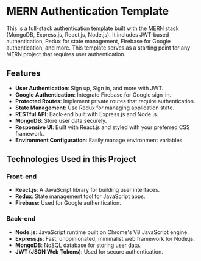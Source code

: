 # MERN Authentication Template

This is a full-stack authentication template built with the MERN stack (MongoDB, Express.js, React.js, Node.js). It includes JWT-based authentication, Redux for state management, Firebase for Google authentication, and more. This template serves as a starting point for any MERN project that requires user authentication.

## Features

- **User Authentication**: Sign up, Sign in, and more with JWT.
- **Google Authentication**: Integrate Firebase for Google sign-in.
- **Protected Routes**: Implement private routes that require authentication.
- **State Management**: Use Redux for managing application state.
- **RESTful API**: Back-end built with Express.js and Node.js.
- **MongoDB**: Store user data securely.
- **Responsive UI**: Built with React.js and styled with your preferred CSS framework.
- **Environment Configuration**: Easily manage environment variables.

## Technologies Used in this Project

### Front-end
- **React.js**: A JavaScript library for building user interfaces.
- **Redux**: State management tool for JavaScript apps.
- **Firebase**: Used for Google authentication.

### Back-end
- **Node.js**: JavaScript runtime built on Chrome's V8 JavaScript engine.
- **Express.js**: Fast, unopinionated, minimalist web framework for Node.js.
- **MongoDB**: NoSQL database for storing user data.
- **JWT (JSON Web Tokens)**: Used for secure authentication.
